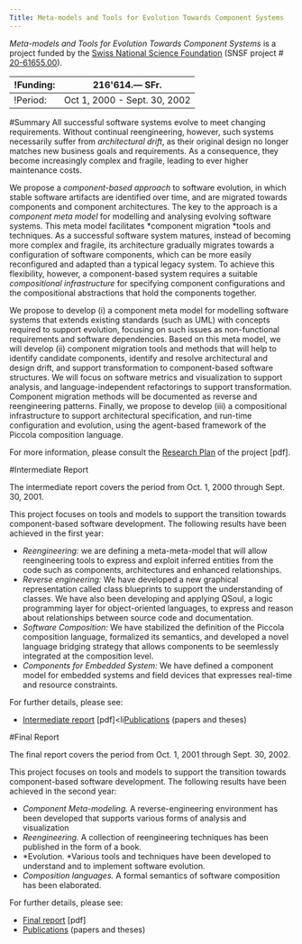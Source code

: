 ```yaml
---
Title: Meta-models and Tools for Evolution Towards Component Systems
---
```


*Meta-models and Tools for Evolution Towards Component Systems* is a project funded by the [Swiss National Science Foundation](http://www.snf.ch/) (SNSF project # [20-61655.00](http://p3.snf.ch/Project-61655)).

|!Funding:|216'614.&#8212; SFr.
|---|---
|!Period:|Oct 1, 2000 - Sept. 30, 2002
 
#Summary
All successful software systems evolve to meet changing requirements. Without continual reengineering, however, such systems necessarily suffer from *architectural drift*, as their original design no longer matches new business goals and requirements. As a consequence, they become increasingly complex and fragile, leading to ever higher maintenance costs. 

We propose a *component-based approach* to software evolution, in which stable software artifacts are identified over time, and are migrated towards components and component architectures. The key to the approach is a *component meta model* for modelling and analysing evolving software systems. This meta model facilitates *component migration *tools and techniques. As a successful software system matures, instead of becoming more complex and fragile, its architecture gradually migrates towards a configuration of software components, which can be more easily reconfigured and adapted than a typical legacy system. To achieve this flexibility, however, a component-based system requires a suitable *compositional infrastructure* for specifying component configurations and the compositional abstractions that hold the components together. 

We propose to develop (i) a component meta model for modelling software systems that extends existing standards (such as UML) with concepts required to support evolution, focusing on such issues as non-functional requirements and software dependencies. Based on this meta model, we will develop (ii) component migration tools and methods that will help to identify candidate components, identify and resolve architectural and design drift, and support transformation to component-based software structures. We will focus on software metrics and visualization to support analysis, and language-independent refactorings to support transformation. Component migration methods will be documented as reverse and reengineering patterns. Finally, we propose to develop (iii) a compositional infrastructure to support architectural specification, and run-time configuration and evolution, using the agent-based framework of the Piccola composition language. 

For more information, please consult the [Research Plan](%assets_url%/download/projectreports/snf00-part2.pdf) of the project [pdf].
 
#Intermediate Report

The intermediate report covers the period from Oct. 1, 2000 through Sept. 30, 2001.

This project focuses on tools and models to support the transition towards component-based software development. The following results have been achieved in the first year:
 

- *Reengineering:* we are defining a meta-meta-model that will allow reengineering tools to express and exploit inferred entities from the code such as components, architectures and enhanced relationships.
- *Reverse engineering:* We have developed a new graphical representation called class blueprints to support the understanding of classes. We have also been developing and applying QSoul, a logic programming layer for object-oriented languages, to express and reason about relationships between source code and documentation.
- *Software Composition:* We have stabilized the definition of the Piccola composition language, formalized its semantics, and developed a novel language bridging strategy that allows components to be seemlessly integrated at the composition level.
- *Components for Embedded System:* We have defined a component model for embedded systems and field devices that expresses real-time and resource constraints.

For further details, please see:


- [Intermediate report](%assets_url%/download/projectreports/snf00-intermediate.pdf) [pdf]<li[Publications](%base_url%/scgbib) (papers and theses)

#Final Report

The final report covers the period from Oct. 1, 2001 through Sept. 30, 2002.

This project focuses on tools and models to support the transition towards component-based software development. The following results have been achieved in the second year:
 

- *Component Meta-modeling.* A reverse-engineering environment has been developed that supports various forms of analysis and visualization
- *Reengineering.* A collection of reengineering techniques has been published in the form of a book.
- *Evolution. *Various tools and techniques have been developed to understand and to implement software evolution.
- *Composition languages.* A formal semantics of software composition has been elaborated.

For further details, please see:
 

- [Final report](%assets_url%/download/projectreports/snf00-final.pdf) [pdf]
- [Publications](%base_url%/scgbib) (papers and theses)
